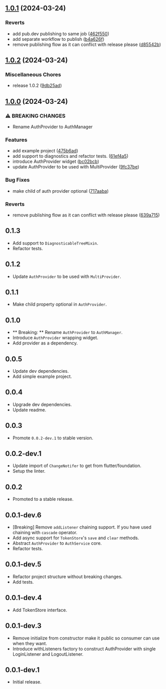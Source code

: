 ## [1.0.1](https://github.com/iamchathu/flutter_auth_provider/compare/v1.0.0...v1.0.1) (2024-03-24)


### Reverts

* add pub.dev publishing to same job ([462f550](https://github.com/iamchathu/flutter_auth_provider/commit/462f5500a6dbcbbaa47e30fe0c5a353444d603c7))
* add separate workflow to publish ([b4a626f](https://github.com/iamchathu/flutter_auth_provider/commit/b4a626f29326e35b90c1a9c41ee07918515e500f))
* remove publishing flow as it can conflict with release please ([d85542b](https://github.com/iamchathu/flutter_auth_provider/commit/d85542b2aa0a473110a1f7f856138f7af211ddfe))

## [1.0.2](https://github.com/iamchathu/flutter_auth_provider/compare/v1.0.1...v1.0.2) (2024-03-24)


### Miscellaneous Chores

* release 1.0.2 ([9db25ad](https://github.com/iamchathu/flutter_auth_provider/commit/9db25ad054d2a5e8f1651de09d08aeab6f1818d9))

## [1.0.0](https://github.com/iamchathu/flutter_auth_provider/compare/v0.0.4...v1.0.0) (2024-03-24)

### ⚠ BREAKING CHANGES

* Rename AuthProvider to AuthManager

### Features

* add example project ([475b6ad](https://github.com/iamchathu/flutter_auth_provider/commit/475b6adef6e5c293e8734cc134eef82a35a30940))
* add support to diagnostics and refactor tests. ([61ef4a5](https://github.com/iamchathu/flutter_auth_provider/commit/61ef4a52464e588351197fea5683bc711f6cbb7e))
* introduce AuthProvider widget ([bc02bcb](https://github.com/iamchathu/flutter_auth_provider/commit/bc02bcbf261da68401493d0a25f7655600c12863))
* update AuthProvider to be used with MultiProvider ([9fc37be](https://github.com/iamchathu/flutter_auth_provider/commit/9fc37bed2fae471caab3adc9771256e825101f2b))

### Bug Fixes

* make child of auth provider
  optional ([717aaba](https://github.com/iamchathu/flutter_auth_provider/commit/717aaba75d272d9290c45b954f8f6a6d5dd6a89a))

### Reverts

* remove publishing flow as it can conflict with release
  please ([639a715](https://github.com/iamchathu/flutter_auth_provider/commit/639a7152bc43023e292edc32bbac72db01c36e6b))

## 0.1.3

* Add support to `DiagnosticableTreeMixin`.
* Refactor tests.

## 0.1.2

* Update `AuthProvider` to be used with `MultiProvider`.

## 0.1.1

* Make child property optional in `AuthProvider`.

## 0.1.0

* ** Breaking: ** Rename `AuthProvider` to `AuthManager`.
* Introduce `AuthProvider` wrapping widget.
* Add provider as a dependency.

## 0.0.5

* Update dev dependencies.
* Add simple example project.

## 0.0.4

* Upgrade dev dependencies.
* Update readme.

## 0.0.3

* Promote `0.0.2-dev.1` to stable version.

## 0.0.2-dev.1

* Update import of `ChangeNotifer` to get from flutter/foundation.
* Setup the linter.

## 0.0.2

* Promoted to a stable release.

## 0.0.1-dev.6

* [Breaking] Remove `addListener` chaining support. If you have used chaining with `cascade`
  operator.
* Add async support for `TokenStore`'s `save` and `clear` methods.
* Abstract `AuthProvider` to `AuthService` core.
* Refactor tests.

## 0.0.1-dev.5

* Refactor project structure without breaking changes.
* Add tests.

## 0.0.1-dev.4

* Add TokenStore interface.

## 0.0.1-dev.3

* Remove initialize from constructor make it public so consumer can use when they want.
* Introduce withListeners factory to construct AuthProvider with single LoginListener and
  LogoutListener.

## 0.0.1-dev.1

* Initial release.
